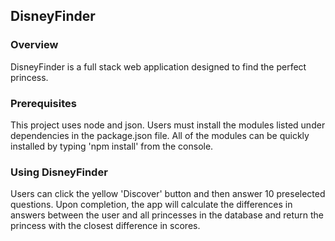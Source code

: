 ## DisneyFinder

### Overview

DisneyFinder is a full stack web application designed to find the perfect princess.

### Prerequisites

This project uses node and json. Users must install the modules listed under dependencies in the package.json file. All of the modules can be quickly installed by typing 'npm install' from the console. 

### Using DisneyFinder

Users can click the yellow 'Discover' button and then answer 10 preselected questions. Upon completion, the app will calculate the differences in answers between the user and all princesses in the database and return the princess with the closest difference in scores.